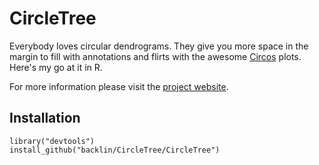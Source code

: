CircleTree
==========
Everybody loves circular dendrograms. They give you more space in the margin to fill with annotations and flirts with the awesome [Circos](http://circos.ca) plots. Here's my go at it in R.

For more information please visit the [project website](http://backlin.github.io/CircleTree/).

Installation
------------
```
library("devtools")
install_github("backlin/CircleTree/CircleTree")
```